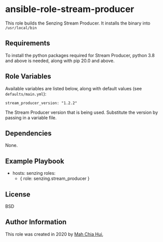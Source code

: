 ansible-role-stream-producer
=========

This role builds the Senzing Stream Producer. It installs the binary into `/usr/local/bin`

Requirements
------------

To install the python packages required for Stream Producer, python 3.8 and above is needed, along with pip 20.0 and above.

Role Variables
--------------

Available variables are listed below, along with default values (see `defaults/main.yml`):

    stream_producer_version: "1.2.2"

The Stream Producer version that is being used. Substitute the version by passing in a variable file.

Dependencies
------------

None.

Example Playbook
----------------

   - hosts: senzing
     roles:
       - { role: senzing.stream_producer }

License
-------

BSD

Author Information
------------------

This role was created in 2020 by [Mah Chia Hui](https://github.com/mahchiahui),
